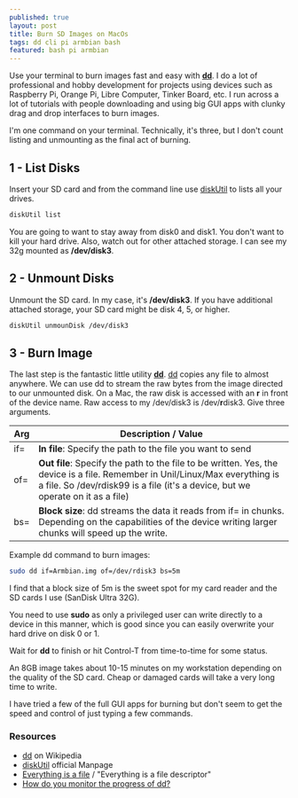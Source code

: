```yaml
---
published: true
layout: post
title: Burn SD Images on MacOs
tags: dd cli pi armbian bash
featured: bash pi armbian
---
```


Use your terminal to burn images fast and easy with **[dd]**. I do a lot of professional and hobby development for projects using devices such as Raspberry Pi, Orange Pi, Libre Computer, Tinker Board, etc. I run across a lot of tutorials with people downloading and using big GUI apps with clunky drag and drop interfaces to burn images.

I'm one command on your terminal. Technically, it's three, but I don't count listing and unmounting as the final act of burning.

## 1 - List Disks

Insert your SD card and from the command line use [diskUtil] to lists all your drives.

```bash
diskUtil list
```
<script src="https://gist.github.com/cjimti/059b841f492506936f2950c463b46d50.js"></script>

You are going to want to stay away from disk0 and disk1. You don't want to kill your hard drive. Also, watch out for other attached storage. I can see my 32g mounted as **/dev/disk3**.

## 2 - Unmount Disks

Unmount the SD card. In my case, it's **/dev/disk3**. If you have additional attached storage, your SD card might be disk 4, 5, or higher.

```bash
diskUtil unmounDisk /dev/disk3
```

## 3 - Burn Image

The last step is the fantastic little utility **[dd]**. [dd] copies any file to almost anywhere. We can use dd to stream the raw bytes from the image directed to our unmounted disk. On a Mac, the raw disk is accessed with an **r** in front of the device name. Raw access to my /dev/disk3 is /dev/**r**disk3. Give three arguments.

| Arg | Description / Value |
| --- | ---------------- |
| if= | **In file**: Specify the path to the file you want to send |
| of= | **Out file**: Specify the path to the file to be written. Yes, the device is a file. Remember in Unil/Linux/Max everything is a file. So /dev/rdisk99 is a file (it's a device, but we operate on it as a file) |
| bs= | **Block size**: dd streams the data it reads from if= in chunks. Depending on the capabilities of the device writing larger chunks will speed up the write. |

Example dd command to burn images:

```bash
sudo dd if=Armbian.img of=/dev/rdisk3 bs=5m
```

I find that a block size of 5m is the sweet spot for my card reader and the SD cards I use (SanDisk Ultra 32G).

You need to use **sudo** as only a privileged user can write directly to a device in this manner, which is good since you can easily overwrite your hard drive on disk 0 or 1.

Wait for **dd** to finish or hit Control-T from time-to-time for some status.

An 8GB image takes about 10-15 minutes on my workstation depending on the quality of the SD card. Cheap or damaged cards will take a very long time to write.

I have tried a few of the full GUI apps for burning but don't seem to get the speed and control of just typing a few commands.

### Resources

- [dd] on Wikipedia
- [diskUtil] official Manpage
- [Everything is a file] / "Everything is a file descriptor"
- [How do you monitor the progress of dd?]

[How do you monitor the progress of dd?]: https://askubuntu.com/questions/215505/how-do-you-monitor-the-progress-of-dd
[Everything is a file]: https://en.wikipedia.org/wiki/Everything_is_a_file
[dd]: https://en.wikipedia.org/wiki/Dd_(Unix)
[diskUtil]: https://developer.apple.com/legacy/library/documentation/Darwin/Reference/ManPages/man8/diskutil.8.html